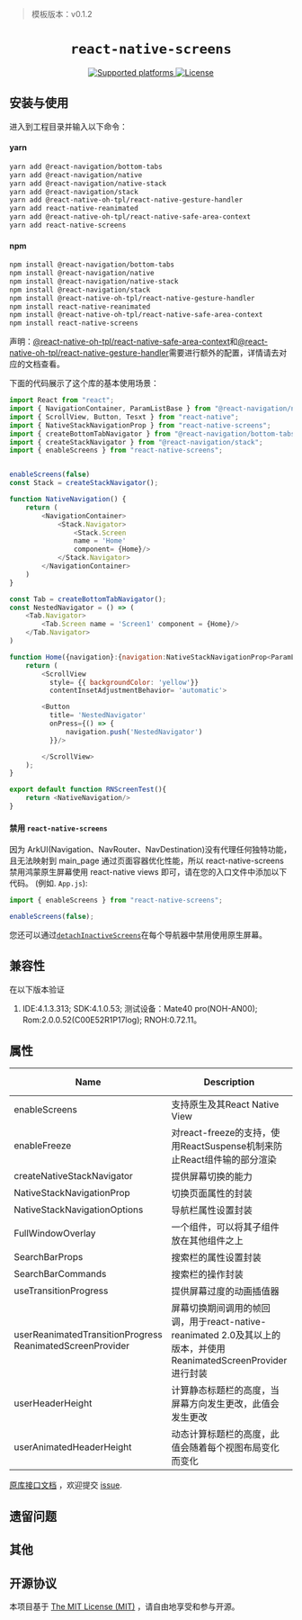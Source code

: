 > 模板版本：v0.1.2

<p align="center">
  <h1 align="center"> <code>react-native-screens</code> </h1>
</p>
<p align="center">
    <a href="https://github.com/software-mansion/react-native-screens">
        <img src="https://img.shields.io/badge/platforms-iOS%20|%20Android%20|%20tvOS%20|%20Windows%20|%20Web%20|%20harmony%20-lightgrey.svg" alt="Supported platforms" />
    </a>
    <a href="https://opensource.org/license/mit/">
        <img src="https://img.shields.io/badge/license-MIT-green.svg" alt="License" />
    </a>
</p>

## 安装与使用

进入到工程目录并输入以下命令：

<!-- tabs:start -->

#### **yarn**

```bash
yarn add @react-navigation/bottom-tabs
yarn add @react-navigation/native
yarn add @react-navigation/native-stack
yarn add @react-navigation/stack
yarn add @react-native-oh-tpl/react-native-gesture-handler
yarn add react-native-reanimated
yarn add @react-native-oh-tpl/react-native-safe-area-context
yarn add react-native-screens

```
#### **npm**

```bash
npm install @react-navigation/bottom-tabs
npm install @react-navigation/native
npm install @react-navigation/native-stack
npm install @react-navigation/stack
npm install @react-native-oh-tpl/react-native-gesture-handler
npm install react-native-reanimated
npm install @react-native-oh-tpl/react-native-safe-area-context
npm install react-native-screens

```
<!-- tabs:end -->

声明：[@react-native-oh-tpl/react-native-safe-area-context](https://gitee.com/react-native-oh-library/usage-docs/blob/master/1224/react-native-safe-area-context.md)和[@react-native-oh-tpl/react-native-gesture-handler](https://gitee.com/react-native-oh-library/usage-docs/blob/master/1224/react-native-gesture-handler.md)需要进行额外的配置，详情请去对应的文档查看。

下面的代码展示了这个库的基本使用场景：

```js
import React from "react";
import { NavigationContainer, ParamListBase } from "@react-navigation/native";
import { ScrollView, Button, Tesxt } from "react-native";
import { NativeStackNavigationProp } from "react-native-screens";
import { createBottomTabNavigator } from "@react-navigation/bottom-tabs";
import { createStackNavigator } from "@react-navigation/stack";
import { enableScreens } from "react-native-screens";


enableScreens(false)
const Stack = createStackNavigator();

function NativeNavigation() {
    return (
        <NavigationContainer>
            <Stack.Navigator>
                <Stack.Screen
                name = 'Home'
                component= {Home}/>
            </Stack.Navigator>
        </NavigationContainer>
    )
}

const Tab = createBottomTabNavigator();
const NestedNavigator = () => (
    <Tab.Navigator>
        <Tab.Screen name = 'Screen1' component = {Home}/>
    </Tab.Navigator>
)

function Home({navigation}:{navigation:NativeStackNavigationProp<ParamListBase>}){
    return (
        <ScrollView
          style= {{ backgroundColor: 'yellow'}}
          contentInsetAdjustmentBehavior= 'automatic'>

        <Button
          title= 'NestedNavigator'
          onPress={() => {
              navigation.push('NestedNavigator')
          }}/>

        </ScrollView>
    );
}

export default function RNScreenTest(){
    return <NativeNavigation/>
}

```

#### 禁用 `react-native-screens`

因为 ArkUI(Navigation、NavRouter、NavDestination)没有代理任何独特功能，且无法映射到 main_page 通过页面容器优化性能，所以 react-native-screens 禁用鸿蒙原生屏幕使用 react-native views 即可，请在您的入口文件中添加以下代码。 (例如. `App.js`):

```js
import { enableScreens } from "react-native-screens";

enableScreens(false);
```

您还可以通过[`detachInactiveScreens`](https://reactnavigation.org/docs/stack-navigator#detachinactivescreens)在每个导航器中禁用使用原生屏幕。

## 兼容性

在以下版本验证
  1. IDE:4.1.3.313;
     SDK:4.1.0.53;
     测试设备：Mate40 pro(NOH-AN00);
     Rom:2.0.0.52(C00E52R1P17log);
     RNOH:0.72.11。

## 属性

| Name | Description | Type | Required | Platform | HarmonyOS Support |
| ---- | ---- | ---- | -------- | -------- | -------- |
| enableScreens|支持原生及其React Native View |function| No | All | Yes |
| enableFreeze |对react-freeze的支持，使用ReactSuspense机制来防止React组件输的部分渲染 | function | No | All | Yes |
| createNativeStackNavigator |提供屏幕切换的能力 | function | No | All | NO |
| NativeStackNavigationProp |切换页面属性的封装 | object | No | All | Yes |
| NativeStackNavigationOptions |导航栏属性设置封装 | object  | No | All | NO |
| FullWindowOverlay |一个组件，可以将其子组件放在其他组件之上 | object | No | All | Yes |
| SearchBarProps |搜索栏的属性设置封装| object | No | All | NO |
| SearchBarCommands |搜索栏的操作封装 | object | No | All | NO |
| useTransitionProgress |提供屏幕过度的动画插值器 | function | No | All | NO |
| userReanimatedTransitionProgress  ReanimatedScreenProvider | 屏幕切换期间调用的帧回调，用于react-native-reanimated 2.0及其以上的版本，并使用ReanimatedScreenProvider进行封装 | function | No | All | NO |
| userHeaderHeight |计算静态标题栏的高度，当屏幕方向发生更改，此值会发生更改 | function | No | All | NO |
| userAnimatedHeaderHeight |动态计算标题栏的高度，此值会随着每个视图布局变化而变化| function | No | All | NO |


[原库接口文档](https://github.com/software-mansion/react-native-screens/blob/main/guides/GUIDE_FOR_LIBRARY_AUTHORS.md) ，欢迎提交 [issue](https://gitee.com/react-native-oh-library/usage-docs/issues).

## 遗留问题

## 其他

## 开源协议

本项目基于 [The MIT License (MIT)](https://github.com/software-mansion/react-native-screens/blob/main/LICENSE) ，请自由地享受和参与开源。
